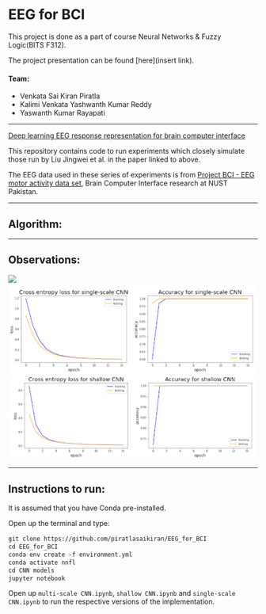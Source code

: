 # EEG for BCI

This project is done as a part of course Neural Networks & Fuzzy Logic(BITS F312). 

The project presentation can be found [here](insert link).

#### Team:

- Venkata Sai Kiran Piratla
- Kalimi Venkata Yashwanth Kumar Reddy
- Yaswanth Kumar Rayapati

---

[Deep learning EEG response representation for brain computer interface](https://ieeexplore.ieee.org/document/7260182)

This repository contains code to run experiments which closely simulate those run by Liu Jingwei et al. in the paper linked to above.

The EEG data used in these series of experiments is from [Project BCI - EEG motor activity data set](https://sites.google.com/site/projectbci/), Brain Computer Interface research at NUST Pakistan.

---

## Algorithm:


---

## Observations:

<img src="images/mutliscale.png">
<img src="images/singlescale.png">
<img src="images/shallow.png">

---
## Instructions to run:
It is assumed that you have Conda pre-installed.

Open up the terminal and type:

    
    git clone https://github.com/piratlasaikiran/EEG_for_BCI
    cd EEG_for_BCI
    conda env create -f environment.yml
    conda activate nnfl
    cd CNN models
    jupyter notebook
    
    
    
Open up `multi-scale CNN.ipynb`, `shallow CNN.ipynb` and `single-scale CNN.ipynb` to run the respective versions of the implementation.



